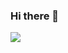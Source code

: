 ### Hi there 👋
<img src="https://capsule-render.vercel.app/api?type=waving&color==0:A6E3E9,100:71C9CE&text=Jinwoo%20Lim&animation=twinkling&hfontColor=393E46&fontAlign=20&height=200&fontSize=200" />
<!--
**j1nnnn/j1nnnn** is a ✨ _special_ ✨ repository because its `README.md` (this file) appears on your GitHub profile.

Here are some ideas to get you started:

- 🔭 I’m currently working on ...
- 🌱 I’m currently learning ...
- 👯 I’m looking to collaborate on ...
- 🤔 I’m looking for help with ...
- 💬 Ask me about ...
- 📫 How to reach me: ...
- 😄 Pronouns: ...
- ⚡ Fun fact: ...
-->

